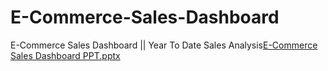 # E-Commerce-Sales-Dashboard
E-Commerce Sales Dashboard || Year To Date Sales Analysis[E-Commerce Sales Dashboard PPT.pptx](https://github.com/roshnamole/E-Commerce-Sales-Dashboard/files/10251494/E-Commerce.Sales.Dashboard.PPT.pptx)

